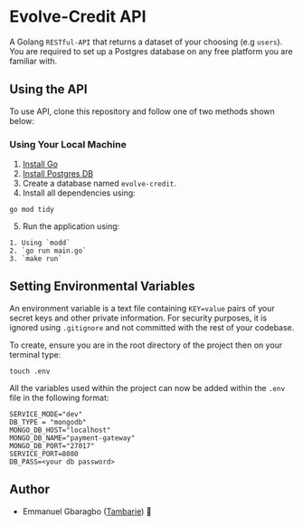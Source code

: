 

# Evolve-Credit API

A Golang `RESTful-API` that returns a dataset of your choosing (e.g `users`).
You are required to set up a Postgres database on any free platform you are familiar with.


## Using the API
To use API, clone this repository and follow one of two methods shown below:


### Using Your Local Machine

1. [Install Go](https://golang.org/doc/install)
2. [Install Postgres DB](https://www.postgresql.org/download/)
3. Create a database named `evolve-credit`.
4. Install all dependencies using:

```
go mod tidy
```
5. Run the application using:

```
1. Using `modd`
2. `go run main.go`
3. `make run`
```


## Setting Environmental Variables
An environment variable is a text file containing ``KEY=value`` pairs of your secret keys and other private information. For security purposes, it is ignored using ``.gitignore`` and not committed with the rest of your codebase.

To create, ensure you are in the root directory of the project then on your terminal type:
```
touch .env
```
All the variables used within the project can now be added within the ``.env`` file in the following format:
```
SERVICE_MODE="dev"
DB_TYPE = "mongodb"
MONGO_DB_HOST="localhost"
MONGO_DB_NAME="payment-gateway"
MONGO_DB_PORT="27017"
SERVICE_PORT=8080
DB_PASS=<your db password>
```


## Author
* Emmanuel Gbaragbo ([Tambarie](https://github.com/Tambarie)) 🐛




